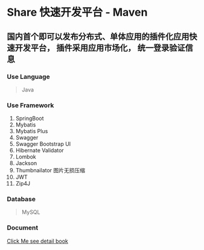 # Share 快速开发平台 - Maven

## 国内首个即可以发布分布式、单体应用的插件化应用快速开发平台， 插件采用应用市场化， 统一登录验证信息

### Use Language

> Java

### Use Framework

1. SpringBoot
2. Mybatis
3. Mybatis Plus
4. Swagger
5. Swagger Bootstrap UI
6. Hibernate Validator
7. Lombok 
8. Jackson
9. Thumbnailator 图片无损压缩
10. JWT
11. Zip4J 

### Database

> MySQL

### Document

[Click Me see detail book](https://andotorg.gitbook.io/share)

